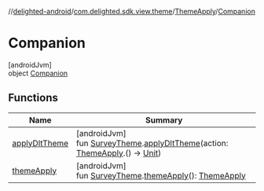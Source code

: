 //[delighted-android](../../../../index.md)/[com.delighted.sdk.view.theme](../../index.md)/[ThemeApply](../index.md)/[Companion](index.md)

# Companion

[androidJvm]\
object [Companion](index.md)

## Functions

| Name | Summary |
|---|---|
| [applyDltTheme](apply-dlt-theme.md) | [androidJvm]<br>fun [SurveyTheme](../../../com.delighted.sdk.domain/-survey-theme/index.md).[applyDltTheme](apply-dlt-theme.md)(action: [ThemeApply](../index.md).() -&gt; [Unit](https://kotlinlang.org/api/latest/jvm/stdlib/kotlin/-unit/index.html)) |
| [themeApply](theme-apply.md) | [androidJvm]<br>fun [SurveyTheme](../../../com.delighted.sdk.domain/-survey-theme/index.md).[themeApply](theme-apply.md)(): [ThemeApply](../index.md) |
